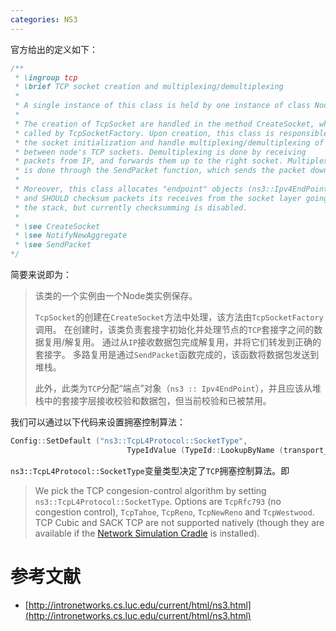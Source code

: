 ```yaml
---
categories: NS3
---
```


官方给出的定义如下：

```c++
/**
 * \ingroup tcp
 * \brief TCP socket creation and multiplexing/demultiplexing
 * 
 * A single instance of this class is held by one instance of class Node.
 *
 * The creation of TcpSocket are handled in the method CreateSocket, which is
 * called by TcpSocketFactory. Upon creation, this class is responsible to
 * the socket initialization and handle multiplexing/demultiplexing of data
 * between node's TCP sockets. Demultiplexing is done by receiving
 * packets from IP, and forwards them up to the right socket. Multiplexing
 * is done through the SendPacket function, which sends the packet down the stack.
 *
 * Moreover, this class allocates "endpoint" objects (ns3::Ipv4EndPoint) for TCP,
 * and SHOULD checksum packets its receives from the socket layer going down
 * the stack, but currently checksumming is disabled.
 *
 * \see CreateSocket
 * \see NotifyNewAggregate
 * \see SendPacket
*/
```

简要来说即为：

> 该类的一个实例由一个Node类实例保存。
>
> `TcpSocket`的创建在`CreateSocket`方法中处理，该方法由`TcpSocketFactory`调用。 在创建时，该类负责套接字初始化并处理节点的`TCP`套接字之间的数据复用/解复用。 通过从`IP`接收数据包完成解复用，并将它们转发到正确的套接字。 多路复用是通过`SendPacket`函数完成的，该函数将数据包发送到堆栈。
>
> 此外，此类为`TCP`分配“端点”对象（`ns3 :: Ipv4EndPoint`），并且应该从堆栈中的套接字层接收校验和数据包，但当前校验和已被禁用。

我们可以通过以下代码来设置拥塞控制算法：

```c++
Config::SetDefault ("ns3::TcpL4Protocol::SocketType",
                          TypeIdValue (TypeId::LookupByName (transport_prot)));
```

`ns3::TcpL4Protocol::SocketType`变量类型决定了`TCP`拥塞控制算法。即

> We pick the TCP congesion-control algorithm by setting `ns3::TcpL4Protocol::SocketType`. Options are `TcpRfc793` (no congestion control), `TcpTahoe`, `TcpReno`, `TcpNewReno` and `TcpWestwood`. TCP Cubic and SACK TCP are not supported natively (though they are available if the [Network Simulation Cradle](http://research.wand.net.nz/software/nsc.php) is installed).

# 参考文献

- [http://intronetworks.cs.luc.edu/current/html/ns3.html](http://intronetworks.cs.luc.edu/current/html/ns3.html)

